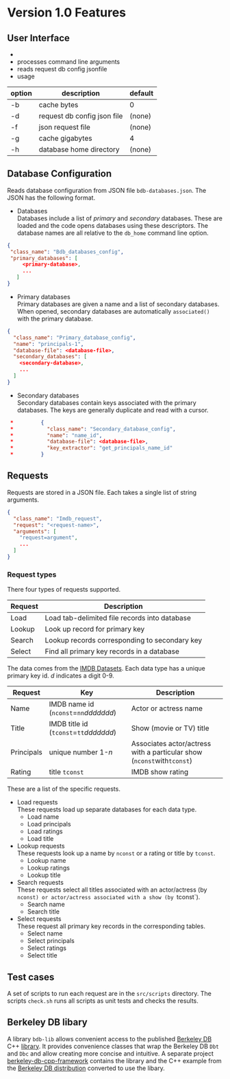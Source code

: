 # Version 1.0 Features

## User Interface
  * 
  * processes command line arguments
  * reads request db config jsonfile
  * usage

| option | description                 |default|
|--------|-----------------------------|-------|
| -b     | cache bytes                 |0
| -d     | request db config json file |(none)
| -f     | json request file           |(none)
| -g     | cache gigabytes             |4
| -h     | database home directory     |(none)

## Database Configuration
Reads database configuration from JSON file `bdb-databases.json`.
The JSON has the following format.
- Databases  
Databases include a list of *primary* and *secondary* databases.
These are loaded and the code opens databases using these descriptors.
The database names are all relative to the `db_home` command line option.
```json
{
 "class_name": "Bdb_databases_config",
 "primary_databases": [
     <primary-database>,
     ...
   ]
}
```
- Primary databases  
Primary databases are given a name and a list of secondary databases.
When opened, secondary databases are automatically `associated()` with the primary database.
```json
{
  "class_name": "Primary_database_config",
  "name": "principals-1",
  "database-file": <database-file>,
  "secondary_databases": [
    <secondary-database>,
    ...
  ]
}
```
- Secondary databases  
Secondary databases contain keys associated with the primary databases.
The keys are generally duplicate and read with a cursor.
```json
 *         {
 *           "class_name": "Secondary_database_config",
 *           "name": "name_id",
 *           "database-file": <database-file>,
 *           "key_extractor": "get_principals_name_id"
 *         }
```
## Requests
Requests are stored in a JSON file. 
Each takes a single list of string arguments.
```json
{
  "class_name": "Imdb_request",
  "request": "<request-name>",
  "arguments": [
    "request=argument",
    ...
  ]
}
```
### Request types
There four types of requests supported.

|Request|Description
|-|-
|Load|Load tab-delimited file records into database
|Lookup|Look up record for primary key
|Search|Lookup records corresponding to secondary key
|Select|Find all primary key records in a database

The data comes from the [IMDB Datasets](https://developer.imdb.com/non-commercial-datasets/).
Each data type has a unique primary key id.
*d* indicates a digit 0-9.

| Request | Key                                    |Description
|---------|----------------------------------------|-
| Name    | IMDB name id (`nconst`=`nn`*ddddddd*)  |Actor or actress name
| Title   | IMDB title id (`tconst`=`tt`*ddddddd*) |Show (movie or TV) title                        
|Principals| unique number 1-*n*                    |Associates actor/actress with a particular show (`nconst`with`tconst`) 
| Rating  | title `tconst`                         | IMDB show rating                                                       
These are a list of the specific requests.
* Load requests    
These requests load up separate databases for each data type.
  * Load name  
  * Load principals  
  * Load ratings  
  * Load title
* Lookup requests  
These requests look up a name by `nconst` or a rating or title by `tconst`.
  * Lookup name  
  * Lookup ratings  
  * Lookup title
* Search requests    
These requests select all titles associated with an actor/actress (by `nconst)
or actor/actress associated with a show (by `tconst`).
  * Search name  
  * Search title
* Select requests    
These request all primary key records in the corresponding tables.
    * Select name  
    * Select principals  
    * Select ratings  
    * Select title  
## Test cases
A set of scripts to run each request are in the `src/scripts` directory.
The scripts `check.sh` runs all scripts as unit tests and checks the results.
## Berkeley DB libary
A library `bdb-lib` allows convenient access to the published [Berkeley DB](https://www.oracle.com/database/technologies/related/berkeleydb.html) 
C++ [library](https://docs.oracle.com/database/bdb181/html/gsg/CXX/index.html).
It provides convenience classes that wrap the Berkeley DB
`Dbt` and `Dbc` and allow creating more concise and intuitive.
A separate project [berkeley-db-cpp-framework](https://github.com/kushnertodd/berkeley-db-cpp-framework/blob/main/README.md)
contains the library and the C++ example from the [Berkeley DB distribution](http://www.oracle.com/technetwork/database/database-technologies/berkeleydb/downloads/index.html)
converted to use the libary.